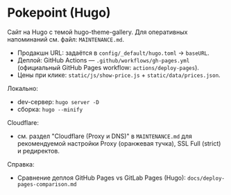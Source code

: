 # Pokepoint (Hugo)

Сайт на Hugo с темой hugo-theme-gallery. Для оперативных напоминаний см. файл: `MAINTENANCE.md`.

- Продакшн URL: задаётся в `config/_default/hugo.toml` → `baseURL`.
- Деплой: GitHub Actions — `.github/workflows/gh-pages.yml` (официальный GitHub Pages workflow: `actions/deploy-pages`).
- Цены при клике: `static/js/show-price.js` + `static/data/prices.json`.

Локально:
- dev-сервер: `hugo server -D`
- сборка: `hugo --minify`

Cloudflare:
- см. раздел "Cloudflare (Proxy и DNS)" в `MAINTENANCE.md` для рекомендуемой настройки Proxy (оранжевая тучка), SSL Full (strict) и редиректов.

Справка:
- Сравнение деплоя GitHub Pages vs GitLab Pages (Hugo): `docs/deploy-pages-comparison.md`

